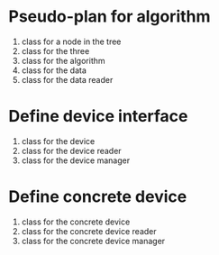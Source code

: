 # Pseudo-plan for algorithm
 1. class for a node in the tree
 2. class for the three
 3. class for the algorithm
 4. class for the data
 5. class for the data reader

# Define device interface
 1. class for the device
 2. class for the device reader 
 3. class for the device manager

# Define concrete device
 1. class for the concrete device
 2. class for the concrete device reader
 3. class for the concrete device manager

